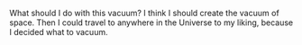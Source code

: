 What should I do with this vacuum?
I think I should create the vacuum of space.
Then I could travel to anywhere in the Universe to my liking,
because I decided what to vacuum.